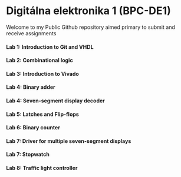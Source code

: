 # Digitálna elektronika 1 (BPC-DE1)

Welcome to my Public Github repository aimed primary to submit and receive assignments 

#### Lab 1: Introduction to Git and VHDL
#### Lab 2: Combinational logic
#### Lab 3: Introduction to Vivado
#### Lab 4: Binary adder
#### Lab 4: Seven-segment display decoder
#### Lab 5: Latches and Flip-flops
#### Lab 6: Binary counter
#### Lab 7: Driver for multiple seven-segment displays
#### Lab 7: Stopwatch
#### Lab 8: Traffic light controller

